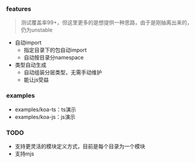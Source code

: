 ### features

> 测试覆盖率99+，但这里更多的是想提供一种思路，由于是刚抽离出来的，仍为unstable

- 自动import
    - 指定目录下的包自动import
    - 自动按目录分namespace
- 类型自动生成
    - 自动组装分层类型，无需手动维护
    - 能让js受益

### examples

- examples/koa-ts：ts演示
- examples/koa-js：js演示

### TODO

- 支持更灵活的模块定义方式，目前是每个目录为一个模块
- 支持mjs